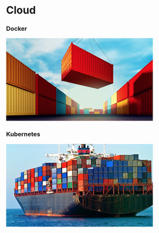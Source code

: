 # Cloud



### Docker

![Container](/images/2018/10/container.png)

### Kubernetes

![Kubernetes](/images/2018/10/kubernetes.png)
